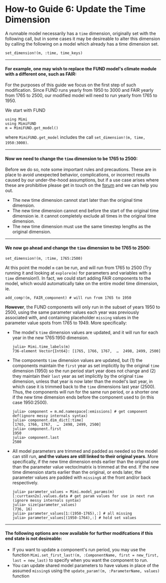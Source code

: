 # How-to Guide 6: Update the Time Dimension

A runnable model necessarily has a `time` dimension, originally set with the following call, but in some cases it may be desireable to alter this dimension by calling the following on a model which already has a time dimension set.
```
set_dimension!(m, :time, time_keys)
```

----
#### For example, one may wish to replace the FUND model's climate module with a different one, such as FAIR:

For the purposes of this guide we focus on the first step of such modification. Since FUND runs yearly from 1950 to 3000 and FAIR yearly from 1765 to 2500, our modified model will need to run yearly from 1765 to 1950.

We start with FUND
```
using Mimi
using MimiFUND
m = MimiFUND.get_model()
```
where `MimiFUND.get_model` includes the call `set_dimension!(m, time, 1950:3000)`.

----
#### Now we need to change the `time` dimension to be 1765 to 2500:

Before we do so, note some important rules and precautions. These are in place to avoid unexpected behavior, complications, or incorrect results caused by our under-the-hood assumptions, but if a use case arises where these are prohibitive please get in touch on the [forum](https://forum.mimiframework.org) and we can help you out.

- The new time dimension cannot start later than the original time dimension.  
- The new time dimension cannot end before the start of the original time dimension ie. it cannot completely exclude all times in the original time dimension.
- The new time dimension must use the same timestep lengths as the original dimension.

----
#### We now go ahead and change the `time` dimension to be 1765 to 2500: 
```
set_dimension!(m, :time, 1765:2500)
```
At this point the model `m` can be run, and will run from 1765 to 2500 (Try running it and looking at `explore(m)` for parameters and variables with a `time` dimension!). In fact, we could start adding FAIR components to the model, which would automatically take on the entire model time dimension, ie.
```
add_comp!(m, FAIR_component) # will run from 1765 to 1950
```
**However**, the FUND components will only run in the subset of years 1950 to 2500, using the same parameter values each year was previously associated with, and containing placeholder `missing` values in the parameter value spots from 1765 to 1949. More specifically:

- The model's `time` dimension values are updated, and it will run for each year in the new 1765:1950 dimension.
    ```
    julia> Mimi.time_labels(m)
    736-element Vector{Int64}: [1765, 1766, 1767,  …  2498, 2499, 2500]
    ```
- The components `time` dimension values are updated, but (1) the components maintain the `first` year as set implicitly by the original `time` dimension (1950) so the run period start year does not change and (2) they maintain their `last` year as set implicitly by the original `time` dimension, unless that year is now later than the model's last year, in which case it is trimmed back to the `time` dimensions last year (2500).  Thus, the components will run for the same run period, or a shorter one if the new time dimension ends before the component used to (in this case 1950:2500).
    ```
    julia> component = m.md.namespace[:emissions] # get component def(ignore messy internals syntax)
    julia> component.dim_dict[:time]
    [1765, 1766, 1767,  …  2498, 2499, 2500]
    julia> component.first
    1950
    julia> component.last
    2500
    ```
- All model parameters are trimmed and padded as needed so the model can still run, **and the values are still linked to their original years**.  More specifically, if the new time dimension ends earlier than the original one than the parameter value vector/matrix is trimmed at the end.  If the new time dimension starts earlier than the original, or ends later, the parameter values are padded with `missing`s at the front and/or back respectively.
    ```
    julia> parameter_values = Mimi.model_params(m)[:currtaxn2o].values.data # get param values for use in next run (ignore messy internals syntax)
    julia> size(parameter_values)
    (736, 16)
    julia> parameter_values[1:(1950-1765),:] # all missing
    julia> parameter_values[(1950-1764),:] # hold set values
    ```
    
----
#### The following options are now available for further modifcations if this end state is not desireable:

- If you want to update a component's run period, you may use the function `Mimi.set_first_last!(m, :ComponentName, first = new_first, last = new_last)` to specify when you want the component to run.
- You can update shared model parameters to have values in place of the assumed `missing`s using the `update_param!(m, :ParameterName, values)` function 
